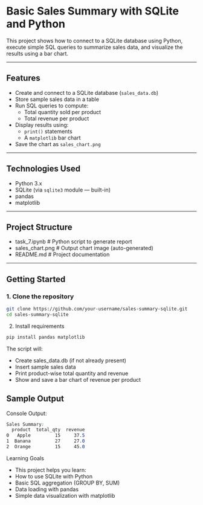 # Basic Sales Summary with SQLite and Python

This project shows how to connect to a SQLite database using Python, execute simple SQL queries to summarize sales data, and visualize the results using a bar chart.

---

## Features

- Create and connect to a SQLite database (`sales_data.db`)
- Store sample sales data in a table
- Run SQL queries to compute:
  - Total quantity sold per product
  - Total revenue per product
- Display results using:
  - `print()` statements
  - A `matplotlib` bar chart
- Save the chart as `sales_chart.png`

---

## Technologies Used

- Python 3.x
- SQLite (via `sqlite3` module — built-in)
- pandas
- matplotlib

---

## Project Structure

- task_7.ipynb # Python script to generate report
- sales_chart.png # Output chart image (auto-generated)
- README.md # Project documentation

---

## Getting Started

### 1. Clone the repository

```bash
git clone https://github.com/your-username/sales-summary-sqlite.git
cd sales-summary-sqlite
```

2. Install requirements
```bash
pip install pandas matplotlib
```

The script will:
  - Create sales_data.db (if not already present)
  - Insert sample sales data
  - Print product-wise total quantity and revenue
  - Show and save a bar chart of revenue per product

## Sample Output
Console Output:
```css
Sales Summary:
  product  total_qty  revenue
0   Apple         15     37.5
1  Banana         27     27.0
2  Orange         15     45.0
```

Learning Goals
  - This project helps you learn:
  - How to use SQLite with Python
  - Basic SQL aggregation (GROUP BY, SUM)
  - Data loading with pandas
  - Simple data visualization with matplotlib
